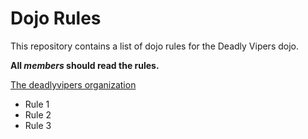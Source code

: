 Dojo Rules
==========

This repository contains a list of dojo rules for the Deadly Vipers dojo.

**All _members_ should read the rules.**

[The deadlyvipers organization](https://github.com/deadlyvipers)

* Rule 1
* Rule 2
* Rule 3
